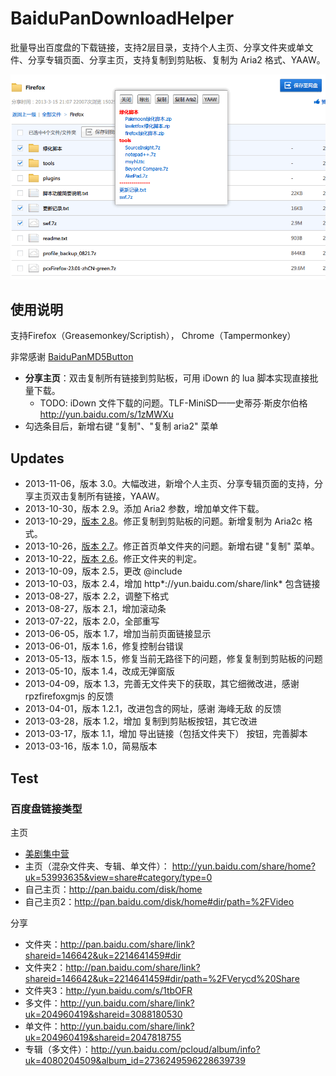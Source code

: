 BaiduPanDownloadHelper
======================

批量导出百度盘的下载链接，支持2层目录，支持个人主页、分享文件夹或单文件、分享专辑页面、分享主页，支持复制到剪贴板、复制为 Aria2 格式、YAAW。

![效果图](百度盘脚本.png)

## 使用说明

支持Firefox（Greasemonkey/Scriptish）， Chrome（Tampermonkey）

非常感谢 [BaiduPanMD5Button](https://userscripts.org/scripts/show/156906)

 - **分享主页**：双击复制所有链接到剪贴板，可用 iDown 的 lua 脚本实现直接批量下载。
 	- TODO: iDown 文件下载的问题。TLF-MiniSD——史蒂芬·斯皮尔伯格 http://yun.baidu.com/s/1zMWXu
 - 勾选条目后，新增右键 “复制"、"复制 aria2" 菜单

Updates
-------

 - 2013-11-06，版本 3.0。大幅改进，新增个人主页、分享专辑页面的支持，分享主页双击复制所有链接，YAAW。
 - 2013-10-30，版本 2.9。添加 Aria2 参数，增加单文件下载。
 - 2013-10-29，[版本 2.8](http://userscripts.org/scripts/diff/162138/659078)。修正复制到剪贴板的问题。新增复制为 Aria2c 格式。
 - 2013-10-26，[版本 2.7](http://userscripts.org/scripts/diff/162138/656944)。修正首页单文件夹的问题。新增右键 "复制" 菜单。
 - 2013-10-22，[版本 2.6](http://userscripts.org/scripts/diff/162138/655451)。修正文件夹的判定。
 - 2013-10-09，版本 2.5，更改 @include
 - 2013-10-03，版本 2.4，增加 http\*://yun.baidu.com/share/link\* 包含链接
 - 2013-08-27，版本 2.2，调整下格式
 - 2013-08-27，版本 2.1，增加滚动条
 - 2013-07-22，版本 2.0，全部重写
 - 2013-06-05，版本 1.7，增加当前页面链接显示
 - 2013-06-01，版本 1.6，修复控制台错误
 - 2013-05-13，版本 1.5，修复当前无路径下的问题，修复复制到剪贴板的问题
 - 2013-05-10，版本 1.4，改成无弹窗版
 - 2013-04-09，版本 1.3，完善无文件夹下的获取，其它细微改进，感谢 rpzfirefoxgmjs 的反馈
 - 2013-04-01，版本 1.2.1，改进包含的网址，感谢 海峰无敌 的反馈
 - 2013-03-28，版本 1.2，增加 复制到剪贴板按钮，其它改进
 - 2013-03-17，版本 1.1，增加 导出链接（包括文件夹下） 按钮，完善脚本
 - 2013-03-16，版本 1.0，简易版本

Test
----

### 百度盘链接类型

主页

- [美剧集中营](http://yun.baidu.com/share/home?uk=4080204509&view=share#category/type=0)
- 主页（混杂文件夹、专辑、单文件）： http://yun.baidu.com/share/home?uk=53993635&view=share#category/type=0
- 自己主页：http://pan.baidu.com/disk/home
- 自己主页2：http://pan.baidu.com/disk/home#dir/path=%2FVideo

分享

- 文件夹：http://pan.baidu.com/share/link?shareid=146642&uk=2214641459#dir
- 文件夹2：http://pan.baidu.com/share/link?shareid=146642&uk=2214641459#dir/path=%2FVerycd%20Share
- 文件夹3：http://yun.baidu.com/s/1tbOFR
- 多文件：http://yun.baidu.com/share/link?uk=204960419&shareid=3088180530
- 单文件：http://yun.baidu.com/share/link?uk=204960419&shareid=2047818755
- 专辑（多文件）：http://yun.baidu.com/pcloud/album/info?uk=4080204509&album_id=2736249596228639739